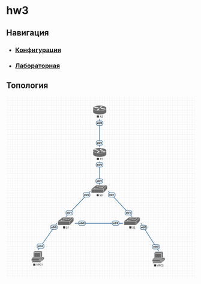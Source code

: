# hw3

## Навигация

* ### [Конфигурация](configs/)
* ### [Лабораторная](lab-3.unl/)

## Топология

![topology](../images/topology-3.png)
